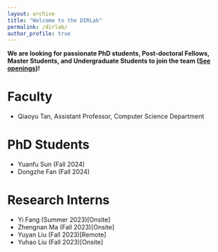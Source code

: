 ```yaml
---
layout: archive
title: "Welcome to the DIRLab"
permalink: /dirlab/
author_profile: true
---
```


**We are looking for passionate PhD students, Post-doctoral Fellows, Master Students, and Undergraduate Students to join the team ([See openings](https://qiaoyu-tan.github.io/openings/))!**

# Faculty
* Qiaoyu Tan, Assistant Professor, Computer Science Department

# PhD Students
* Yuanfu Sun (Fall 2024)
* Dongzhe Fan (Fall 2024)

# Research Interns
* Yi Fang (Summer 2023)[Onsite]
* Zhengnan Ma (Fall 2023)[Onsite]
* Yuyan Liu (Fall 2023)[Remote]
* Yuhao Liu (Fall 2023)[Onsite]
